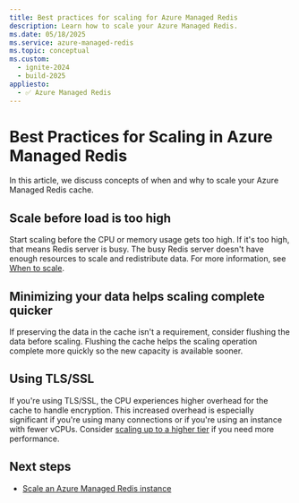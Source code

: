 ```yaml
---
title: Best practices for scaling for Azure Managed Redis
description: Learn how to scale your Azure Managed Redis.
ms.date: 05/18/2025
ms.service: azure-managed-redis
ms.topic: conceptual
ms.custom:
  - ignite-2024
  - build-2025
appliesto:
  - ✅ Azure Managed Redis
---
```


# Best Practices for Scaling in Azure Managed Redis

In this article, we discuss concepts of when and why to scale your Azure Managed Redis cache.

## Scale before load is too high

Start scaling before the CPU or memory usage gets too high. If it's too high, that means Redis server is busy. The busy Redis server doesn't have enough resources to scale and redistribute data. For more information, see [When to scale](how-to-scale.md#when-to-scale).

## Minimizing your data helps scaling complete quicker

If preserving the data in the cache isn't a requirement, consider flushing the data before scaling. Flushing the cache helps the scaling operation complete more quickly so the new capacity is available sooner.

## Using TLS/SSL

If you're using TLS/SSL, the CPU experiences higher overhead for the cache to handle encryption. This increased overhead is especially significant if you're using many connections or if you're using an instance with fewer vCPUs. Consider [scaling up to a higher tier](how-to-scale.md#performance-tiers) if you need more performance.

## Next steps

- [Scale an Azure Managed Redis instance](how-to-scale.md)
